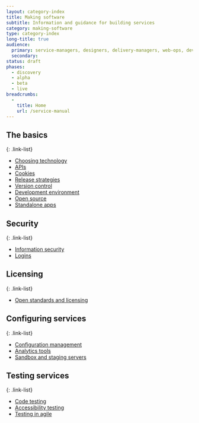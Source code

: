 ```yaml
---
layout: category-index
title: Making software
subtitle: Information and guidance for building services
category: making-software
type: category-index
long-title: true
audience:
  primary: service-managers, designers, delivery-managers, web-ops, developers, tech-archs, performance-analysts
  secondary: 
status: draft
phases:
  - discovery
  - alpha
  - beta
  - live
breadcrumbs:
  -
    title: Home
    url: /service-manual
---
```


## The basics

{: .link-list} 
* [Choosing technology](/service-manual/making-software/choosing-technology.html)
* [APIs](/service-manual/making-software/apis.html)
* [Cookies](/service-manual/making-software/cookies.html)
* [Release strategies](/service-manual/making-software/release-strategies.html)
* [Version control](/service-manual/making-software/version-control.html)
* [Development environment](/service-manual/making-software/development-environment.html)
* [Open source](/service-manual/making-software/open-source.html)
* [Standalone apps](/service-manual/making-software/standalone-apps.html)

## Security

{: .link-list} 
* [Information security](/service-manual/making-software/information-security.html)
* [Logins](/service-manual/making-software/logins.html)

## Licensing

{: .link-list} 
* [Open standards and licensing](/service-manual/making-software/open-standards-and-licensing.html)

## Configuring services

{: .link-list} 
* [Configuration management](/service-manual/making-software/configuration-management.html)
* [Analytics tools](/service-manual/making-software/analytics-tools.html)
* [Sandbox and staging servers](/service-manual/making-software/sandbox-and-staging-servers.html)

## Testing services

{: .link-list} 
* [Code testing](/service-manual/making-software/code-testing.html)
* [Accessibility testing](/service-manual/making-software/accessibility-testing.html)
* [Testing in agile](/service-manual/making-software/testing-in-agile.html)
